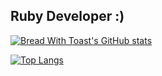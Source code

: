 ## Ruby Developer :)

[![Bread With Toast's GitHub stats](https://github-readme-stats.vercel.app/api?username=bread-with-toast&theme=gruvbox)](https://github.com/anuraghazra/github-readme-stats)

[![Top Langs](https://github-readme-stats.vercel.app/api/top-langs/?username=bread-with-toast&layout=compact&theme=gruvbox)](https://github.com/anuraghazra/github-readme-stats)
